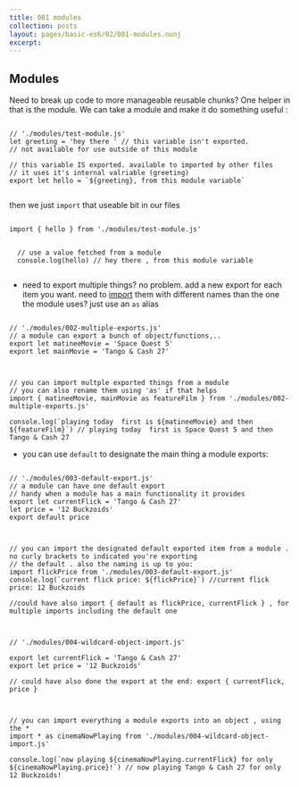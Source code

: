 ```yaml
---
title: 001 modules
collection: posts
layout: pages/basic-es6/02/001-modules.nunj
excerpt:
---
```


Modules
-------

Need to break up code to more manageable reusable chunks? One helper in that is the module. We can take a module and make it do something useful :

<pre><code class="language-js">
// './modules/test-module.js'
let greeting = 'hey there ' // this variable isn't exported.
// not available for use outside of this module

// this variable IS exported. available to imported by other files
// it uses it's internal valriable (greeting)
export let hello = `${greeting}, from this module variable`

</code></pre>

then we just `import` that useable bit in our files
<pre><code class="language-js">
import { hello } from './modules/test-module.js'


  // use a value fetched from a module
  console.log(hello) // hey there , from this module variable

</code></pre>


* need to export multiple things? no problem. add a new export for each item you want. need to [import](https://developer.mozilla.org/en-US/docs/Web/JavaScript/Reference/Statements/import) them with different names than the one the module uses? just use an `as` alias

<pre><code class="language-js">
// './modules/002-multiple-exports.js'
// a module can export a bunch of object/functions,..
export let matineeMovie = 'Space Quest 5'
export let mainMovie = 'Tango & Cash 27'

</code></pre>

<pre><code class="language-js">
// you can import multple exported things from a module
// you can also rename them using 'as' if that helps
import { matineeMovie, mainMovie as featureFilm } from './modules/002-multiple-exports.js'

console.log(`playing today  first is ${matineeMovie} and then ${featureFilm}`) // playing today  first is Space Quest 5 and then Tango & Cash 27
</code></pre>


* you can use `default` to designate the main thing a module exports:

<pre><code class="language-js">
// './modules/003-default-export.js'
// a module can have one default export
// handy when a module has a main functionality it provides
export let currentFlick = 'Tango & Cash 27'
let price = '12 Buckzoids'
export default price

</code></pre>


<pre><code class="language-js">
// you can import the designated default exported item from a module . no curly brackets to indicated you're exporting
// the default . also the naming is up to you:
import flickPrice from './modules/003-default-export.js'
console.log(`current flick price: ${flickPrice}`) //current flick price: 12 Buckzoids

//could have also import { default as flickPrice, currentFlick } , for multiple imports including the default one

</code></pre>




<pre><code class="language-js">
// './modules/004-wildcard-object-import.js'

export let currentFlick = 'Tango & Cash 27'
export let price = '12 Buckzoids'

// could have also done the export at the end: export { currentFlick, price }
</code></pre>

<pre><code class="language-js">

// you can import everything a module exports into an object , using the *
import * as cinemaNowPlaying from './modules/004-wildcard-object-import.js'

console.log(`now playing ${cinemaNowPlaying.currentFlick} for only ${cinemaNowPlaying.price}!`) // now playing Tango & Cash 27 for only 12 Buckzoids!
</code></pre>

<!---
<pre><code class="language-js">

</code></pre>
--->
